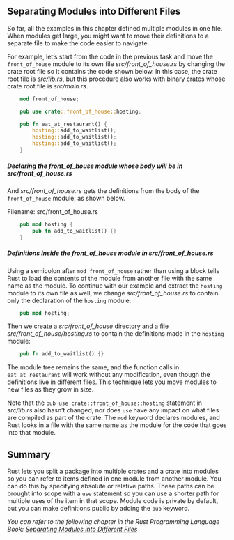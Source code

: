 ## Separating Modules into Different Files

So far, all the examples in this chapter defined multiple modules in one file. When modules get large, you might want to move their definitions to a separate file to make the code easier to navigate.

For example, let’s start from the code in the previous task and move the `front_of_house` module to its own file _src/front_of_house.rs_ by changing the crate root file so it contains the code shown below. In this case, the crate root file is _src/lib.rs_, but this procedure also works with binary crates whose crate root file is _src/main.rs_.

```rust
    mod front_of_house;

    pub use crate::front_of_house::hosting;

    pub fn eat_at_restaurant() {
        hosting::add_to_waitlist();
        hosting::add_to_waitlist();
        hosting::add_to_waitlist();
    }
```

##### Declaring the front_of_house module whose body will be in _src/front_of_house.rs_

And _src/front_of_house.rs_ gets the definitions from the body of the `front_of_house` module, as shown below.

<span class="filename">Filename: src/front_of_house.rs</span>

```rust
    pub mod hosting {
        pub fn add_to_waitlist() {}
    }
```

##### Definitions inside the front_of_house module in _src/front_of_house.rs_

Using a semicolon after `mod front_of_house` rather than using a block tells Rust to load the contents of the module from another file with the same name as the module. To continue with our example and extract the `hosting` module to its own file as well, we change _src/front_of_house.rs_ to contain only the declaration of the `hosting` module:

```rust
    pub mod hosting;
```

Then we create a _src/front_of_house_ directory and a file _src/front_of_house/hosting.rs_ to contain the definitions made in the `hosting` module:

```rust
    pub fn add_to_waitlist() {}
```

The module tree remains the same, and the function calls in `eat_at_restaurant` will work without any modification, even though the definitions live in different files. This technique lets you move modules to new files as they grow in size.

Note that the `pub use crate::front_of_house::hosting` statement in _src/lib.rs_ also hasn’t changed, nor does `use` have any impact on what files are compiled as part of the crate. The `mod` keyword declares modules, and Rust looks in a file with the same name as the module for the code that goes into that module.

## Summary

Rust lets you split a package into multiple crates and a crate into modules so you can refer to items defined in one module from another module. You can do this by specifying absolute or relative paths. These paths can be brought into scope with a `use` statement so you can use a shorter path for multiple uses of the item in that scope. Module code is private by default, but you can make definitions public by adding the `pub` keyword.

_You can refer to the following chapter in the Rust Programming Language Book: [Separating Modules into Different Files](https://doc.rust-lang.org/stable/book/ch07-05-separating-modules-into-different-files.html#separating-modules-into-different-files)_